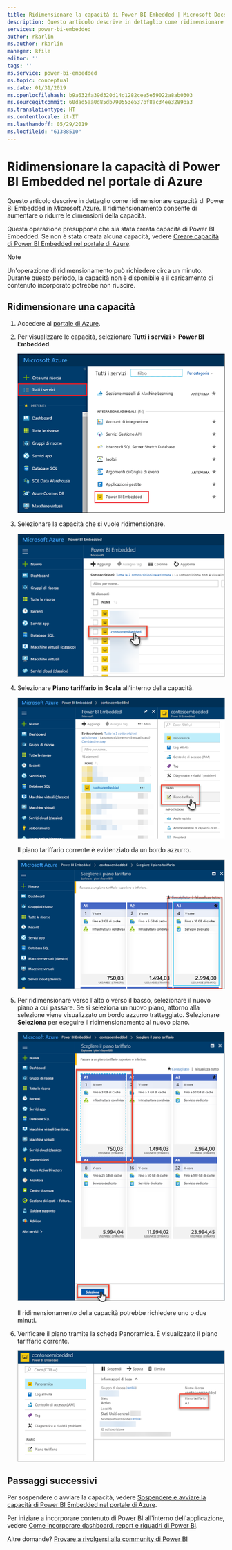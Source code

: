 ```yaml
---
title: Ridimensionare la capacità di Power BI Embedded | Microsoft Docs
description: Questo articolo descrive in dettaglio come ridimensionare capacità di Power BI Embedded in Microsoft Azure.
services: power-bi-embedded
author: rkarlin
ms.author: rkarlin
manager: kfile
editor: ''
tags: ''
ms.service: power-bi-embedded
ms.topic: conceptual
ms.date: 01/31/2019
ms.openlocfilehash: b9a632fa39d320d14d1282cee5e59022a8ab0303
ms.sourcegitcommit: 60dad5aa0d85db790553e537bf8ac34ee3289ba3
ms.translationtype: HT
ms.contentlocale: it-IT
ms.lasthandoff: 05/29/2019
ms.locfileid: "61388510"
---
```

# <a name="scale-your-power-bi-embedded-capacity-in-the-azure-portal"></a>Ridimensionare la capacità di Power BI Embedded nel portale di Azure

Questo articolo descrive in dettaglio come ridimensionare capacità di Power BI Embedded in Microsoft Azure. Il ridimensionamento consente di aumentare o ridurre le dimensioni della capacità.

Questa operazione presuppone che sia stata creata capacità di Power BI Embedded. Se non è stata creata alcuna capacità, vedere [Creare capacità di Power BI Embedded nel portale di Azure](azure-pbie-create-capacity.md).

> [!NOTE]
> Un'operazione di ridimensionamento può richiedere circa un minuto. Durante questo periodo, la capacità non è disponibile e il caricamento di contenuto incorporato potrebbe non riuscire.

## <a name="scale-a-capacity"></a>Ridimensionare una capacità

1. Accedere al [portale di Azure](https://portal.azure.com/).

2. Per visualizzare le capacità, selezionare **Tutti i servizi** > **Power BI Embedded**.

    ![Tutti i servizi all'interno del portale di Azure](media/azure-pbie-scale-capacity/azure-portal-more-services.png)

3. Selezionare la capacità che si vuole ridimensionare.

    ![Elenco di capacità di Power BI Embedded all'interno del portale di Azure](media/azure-pbie-scale-capacity/azure-portal-capacity-list.png)

4. Selezionare **Piano tariffario** in **Scala** all'interno della capacità.

    ![Opzione Piano tariffario in Scala](media/azure-pbie-scale-capacity/azure-portal-scale-pricing-tier.png)

    Il piano tariffario corrente è evidenziato da un bordo azzurro.

    ![Piano tariffario corrente evidenziato da un bordo azzurro](media/azure-pbie-scale-capacity/azure-portal-current-tier.png)

5. Per ridimensionare verso l'alto o verso il basso, selezionare il nuovo piano a cui passare. Se si seleziona un nuovo piano, attorno alla selezione viene visualizzato un bordo azzurro tratteggiato. Selezionare **Seleziona** per eseguire il ridimensionamento al nuovo piano.

    ![Selezionare un nuovo piano](media/azure-pbie-scale-capacity/azure-portal-select-new-tier.png)

    Il ridimensionamento della capacità potrebbe richiedere uno o due minuti.

6. Verificare il piano tramite la scheda Panoramica. È visualizzato il piano tariffario corrente.

    ![Confermare il piano corrente](media/azure-pbie-scale-capacity/azure-portal-confirm-tier.png)

## <a name="next-steps"></a>Passaggi successivi

Per sospendere o avviare la capacità, vedere [Sospendere e avviare la capacità di Power BI Embedded nel portale di Azure](azure-pbie-pause-start.md).

Per iniziare a incorporare contenuto di Power BI all'interno dell'applicazione, vedere [Come incorporare dashboard, report e riquadri di Power BI](https://powerbi.microsoft.com/documentation/powerbi-developer-embedding-content/).

Altre domande? [Provare a rivolgersi alla community di Power BI](http://community.powerbi.com/)
